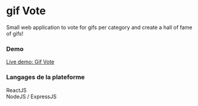# gif Vote
Small web application to vote for gifs per category and create a hall of fame of gifs!

### Demo
[Live demo: Gif Vote](https://damp-beach-18888.herokuapp.com/)
</br>

### Langages de la plateforme
ReactJS
</br>NodeJS / ExpressJS

